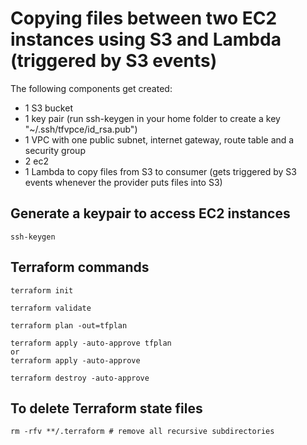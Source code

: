 # Copying files between two EC2 instances using S3 and Lambda (triggered by S3 events)

The following components get created:
+ 1 S3 bucket
+ 1 key pair (run ssh-keygen in your home folder to create a key "~/.ssh/tfvpce/id_rsa.pub")
+ 1 VPC with one public subnet, internet gateway, route table and a security group
+ 2 ec2
+ 1 Lambda to copy files from S3 to consumer (gets triggered by S3 events whenever the provider puts files into S3)

## Generate a keypair to access EC2 instances

    ssh-keygen

## Terraform commands
    
    terraform init
    
    terraform validate
    
    terraform plan -out=tfplan
    
    terraform apply -auto-approve tfplan
    or
    terraform apply -auto-approve
    
    terraform destroy -auto-approve

## To delete Terraform state files
    rm -rfv **/.terraform # remove all recursive subdirectories
    
<br>

